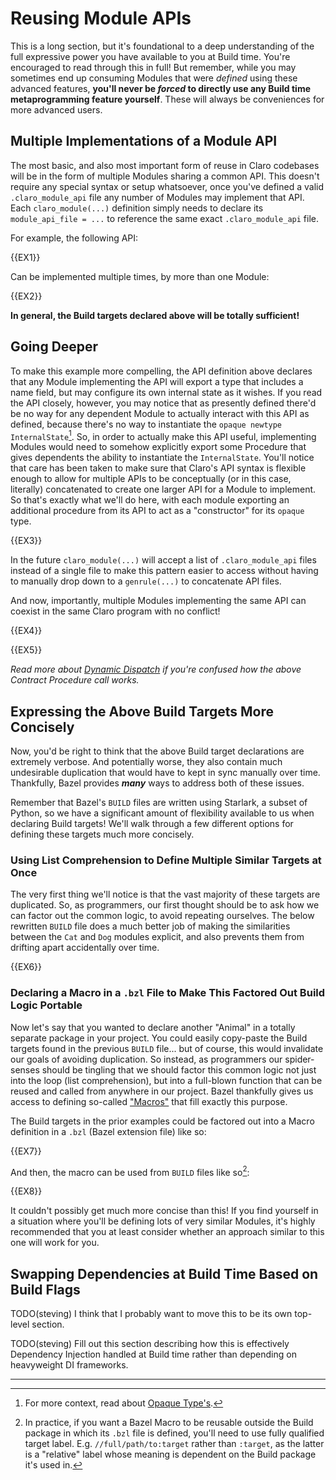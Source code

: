 # Reusing Module APIs

<div class="warning">

This is a long section, but it's foundational to a deep understanding of the full expressive power you have available to
you at Build time. You're encouraged to read through this in full! But remember, while you may sometimes end up 
consuming Modules that were _defined_ using these advanced features, **you'll never be _forced_ to directly use any
Build time metaprogramming feature yourself**. These will always be conveniences for more advanced users.
</div>

## Multiple Implementations of a Module API

The most basic, and also most important form of reuse in Claro codebases will be in the form of multiple Modules sharing
a common API. This doesn't require any special syntax or setup whatsoever, once you've defined a valid
`.claro_module_api` file any number of Modules may implement that API. Each `claro_module(...)` definition simply needs
to declare its `module_api_file = ...` to reference the same exact `.claro_module_api` file.

For example, the following API:

{{EX1}}

Can be implemented multiple times, by more than one Module:

{{EX2}}

**In general, the Build targets declared above will be totally sufficient!**

## Going Deeper
To make this example more compelling, the API definition above declares that any Module implementing the API will export
a type that includes a name field, but may configure its own internal state as it wishes. If you read the API closely,
however, you may notice that as presently defined there'd be no way for any dependent Module to actually interact with
this API as defined, because there's no way to instantiate the `opaque newtype InternalState`[^1]. So, in order to
actually make this API useful, implementing Modules would need to somehow explicitly export some Procedure that gives
dependents the ability to instantiate the `InternalState`. You'll notice that care has been taken to make sure that
Claro's API syntax is flexible enough to allow for multiple APIs to be conceptually (or in this case, literally)
concatenated to create one larger API for a Module to implement. So that's exactly what we'll do here, with each module
exporting an additional procedure from its API to act as a "constructor" for its `opaque` type.

{{EX3}}

<div class="warning">

In the future `claro_module(...)` will accept a list of `.claro_module_api` files instead of a single file to make this
pattern easier to access without having to manually drop down to a `genrule(...)` to concatenate API files.
</div>

And now, importantly, multiple Modules implementing the same API can coexist in the same Claro program with no conflict!

{{EX4}}

{{EX5}}

<div class="warning">

_Read more about [Dynamic Dispatch](../../../generics/contracts/dynamic_dispatch/dynamic_dispatch.generated_docs.md) if
you're confused how the above Contract Procedure call works._
</div>

## Expressing the Above Build Targets More Concisely 

Now, you'd be right to think that the above Build target declarations are extremely verbose. And potentially worse, they
also contain much undesirable duplication that would have to kept in sync manually over time. Thankfully, Bazel provides
**_many_** ways to address both of these issues. 

Remember that Bazel's `BUILD` files are written using Starlark, a subset of Python, so we have a significant amount of
flexibility available to us when declaring Build targets! We'll walk through a few different options for defining these
targets much more concisely.

### Using List Comprehension to Define Multiple Similar Targets at Once

The very first thing we'll notice is that the vast majority of these targets are duplicated. So, as programmers, our
first thought should be to ask how we can factor out the common logic, to avoid repeating ourselves. The below rewritten
`BUILD` file does a much better job of making the similarities between the `Cat` and `Dog` modules explicit, and also
prevents them from drifting apart accidentally over time.

{{EX6}}

### Declaring a Macro in a `.bzl` File to Make This Factored Out Build Logic Portable

Now let's say that you wanted to declare another "Animal" in a totally separate package in your project. You could
easily copy-paste the Build targets found in the previous `BUILD` file... but of course, this would invalidate our goals
of avoiding duplication. So instead, as programmers our spider-senses should be tingling that we should factor this
common logic not just into the loop (list comprehension), but into a full-blown function that can be reused and called
from anywhere in our project. Bazel thankfully gives us access to defining so-called
<a href="https://bazel.build/rules/macro-tutorial" target="_blank">"Macros"</a> that fill exactly this purpose.

The Build targets in the prior examples could be factored out into a Macro definition in a `.bzl` (Bazel extension file)
like so:

{{EX7}}

And then, the macro can be used from `BUILD` files like so[^2]:

{{EX8}}

It couldn't possibly get much more concise than this! If you find yourself in a situation where you'll be defining lots
of very similar Modules, it's highly recommended that you at least consider whether an approach similar to this one will
work for you.

## Swapping Dependencies at Build Time Based on Build Flags

TODO(steving) I think that I probably want to move this to be its own top-level section.

TODO(steving) Fill out this section describing how this is effectively Dependency Injection handled at Build time rather
than depending on heavyweight DI frameworks.

---
[^1]: For more context, read about [Opaque Type's](../../../module_system/module_apis/type_definitions/opaque_types/opaque_types.generated_docs.md).

[^2]: In practice, if you want a Bazel Macro to be reusable outside the Build package in which its `.bzl` file is 
defined, you'll need to use fully qualified target label. E.g. `//full/path/to:target` rather than `:target`, as the
latter is a "relative" label whose meaning is dependent on the Build package it's used in.   
